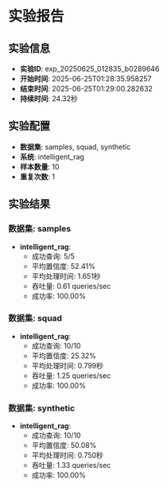 # 实验报告

## 实验信息
- **实验ID**: exp_20250625_012835_b0289646
- **开始时间**: 2025-06-25T01:28:35.958257
- **结束时间**: 2025-06-25T01:29:00.282632
- **持续时间**: 24.32秒

## 实验配置
- **数据集**: samples, squad, synthetic
- **系统**: intelligent_rag
- **样本数量**: 10
- **重复次数**: 1

## 实验结果

### 数据集: samples

- **intelligent_rag**:
  - 成功查询: 5/5
  - 平均置信度: 52.41%
  - 平均处理时间: 1.651秒
  - 吞吐量: 0.61 queries/sec
  - 成功率: 100.00%

### 数据集: squad

- **intelligent_rag**:
  - 成功查询: 10/10
  - 平均置信度: 25.32%
  - 平均处理时间: 0.799秒
  - 吞吐量: 1.25 queries/sec
  - 成功率: 100.00%

### 数据集: synthetic

- **intelligent_rag**:
  - 成功查询: 10/10
  - 平均置信度: 50.08%
  - 平均处理时间: 0.750秒
  - 吞吐量: 1.33 queries/sec
  - 成功率: 100.00%

